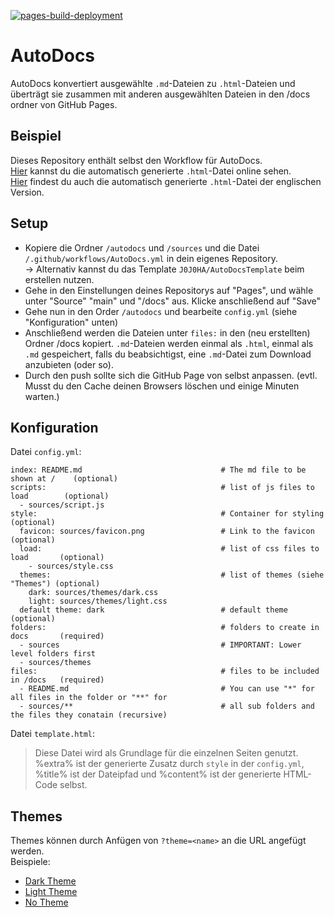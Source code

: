 [![pages-build-deployment](https://github.com/J0J0HA/test/actions/workflows/pages/pages-build-deployment/badge.svg)](https://github.com/J0J0HA/test/actions/workflows/pages/pages-build-deployment)
# AutoDocs
AutoDocs konvertiert ausgewählte `.md`-Dateien zu `.html`-Dateien und überträgt sie zusammen mit anderen ausgewählten Dateien in den /docs ordner von GitHub Pages.

## Beispiel
Dieses Repository enthält selbst den Workflow für AutoDocs.  
[Hier](https://j0j0ha.github.io/AutoDocs/README.de.md) kannst du die automatisch generierte `.html`-Datei online sehen.  
[Hier](https://j0j0ha.github.io/AutoDocs/README.en.md) findest du auch die automatisch generierte `.html`-Datei der englischen Version.  

## Setup
* Kopiere die Ordner `/autodocs` und `/sources` und die Datei `/.github/workflows/AutoDocs.yml` in dein eigenes Repository.  
  -> Alternativ kannst du das Template `J0J0HA/AutoDocsTemplate` beim erstellen nutzen.
* Gehe in den Einstellungen deines Repositorys auf "Pages", und wähle unter "Source" "main" und "/docs" aus. Klicke anschließend auf "Save"
* Gehe nun in den Order `/autodocs` und bearbeite `config.yml` (siehe "Konfiguration" unten)
* Anschließend werden die Dateien unter `files:` in den (neu erstellten) Ordner /docs kopiert. `.md`-Dateien werden einmal als `.html`, einmal als `.md` gespeichert, falls du beabsichtigst, eine `.md`-Datei zum Download anzubieten (oder so).
* Durch den push sollte sich die GitHub Page von selbst anpassen. (evtl. Musst du den Cache deinen Browsers löschen und einige Minuten warten.)

## Konfiguration
Datei `config.yml`:
```
index: README.md                               # The md file to be shown at /    (optional)
scripts:                                       # list of js files to load        (optional)
  - sources/script.js
style:                                         # Container for styling           (optional)
  favicon: sources/favicon.png                 # Link to the favicon             (optional)
  load:                                        # list of css files to load       (optional)
    - sources/style.css                        
  themes:                                      # list of themes (siehe "Themes") (optional)
    dark: sources/themes/dark.css
    light: sources/themes/light.css
  default theme: dark                          # default theme                   (optional)
folders:                                       # folders to create in docs       (required)
  - sources                                    # IMPORTANT: Lower level folders first
  - sources/themes
files:                                         # files to be included in /docs   (required)
  - README.md                                  # You can use "*" for all files in the folder or "**" for
  - sources/**                                 # all sub folders and the files they conatain (recursive)
```

Datei `template.html`:
> Diese Datei wird als Grundlage für die einzelnen Seiten genutzt. %extra% ist der generierte Zusatz durch `style` in der `config.yml`, %title% ist der Dateipfad und %content% ist der generierte HTML-Code selbst.

## Themes
Themes können durch Anfügen von `?theme=<name>` an die URL angefügt werden.  
Beispiele:
* [Dark Theme](?theme=dark)
* [Light Theme](?theme=light)
* [No Theme](?theme=none)
